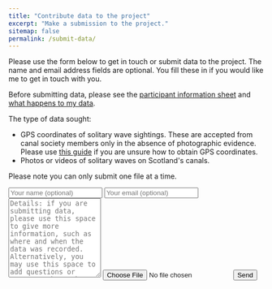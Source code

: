 ```yaml
---
title: "Contribute data to the project"
excerpt: "Make a submission to the project."
sitemap: false
permalink: /submit-data/
---
```



Please use the form below to get in touch or submit data to the project. The name and email address fields are optional. You fill these in if you would like me to get in touch with you. 

Before submitting data, please see the [participant information sheet](https://strath-my.sharepoint.com/:w:/g/personal/momchil_terziev_strath_ac_uk/EUfmzHZNOWBOj28cR7Sctu4BnK-v8HIP5KLb2JKwdlZVLA?e=SvgeCZ) and [what happens to my data](/what-happens-to-my-data/).

The type of data sought:
- GPS coordinates of solitary wave sightings. These are accepted from canal society members only in the absence of photographic evidence. Please use [this guide](/gps-guide) if you are unsure how to obtain GPS coordinates.
- Photos or videos of solitary waves on Scotland's canals. 

Please note you can only submit one file at a time.
      
<form method="POST" action="https://formsubmit.co/e2c7c392178a3b202e2eea1773e9695f" enctype="multipart/form-data">
    <input type="email" name="email" placeholder="Your name (optional)">
    <input type="email" name="email" placeholder="Your email (optional)">
    <textarea name="message" placeholder="Details: if you are submitting data, please use this space to give more information, such as where and when the data was recorded. Alternatively, you may use this space to add questions or comments about the project." rows="10"></textarea>
    <input type="file" name="attachment" accept="image/png, image/jpeg, image/png, video/mp4, video/avi">
    <input type="hidden" name="_next" value="https://scottish-solitary-waves.github.io/thank-you">
    <button type="submit">Send</button>
</form>
